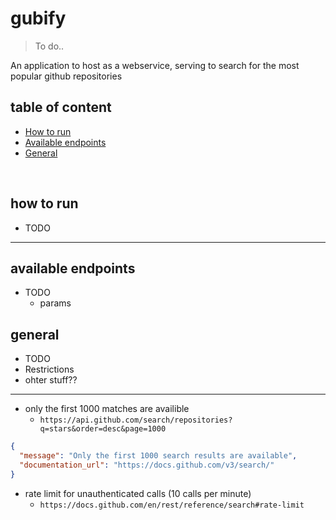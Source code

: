 # gubify

> To do..

An application to host as a webservice, serving to search for the most popular github repositories

## table of content

- [How to run](#how-to-run)
- [Available endpoints](#available-endpoints)
- [General](#general)

<br>

## how to run

- TODO

----

## available endpoints

- TODO
    - params

## general

- TODO
- Restrictions
- ohter stuff??

----

- only the first 1000 matches are availible
    - `https://api.github.com/search/repositories?q=stars&order=desc&page=1000`

```json
{
  "message": "Only the first 1000 search results are available",
  "documentation_url": "https://docs.github.com/v3/search/"
}
```

- rate limit for unauthenticated calls (10 calls per minute)
    - `https://docs.github.com/en/rest/reference/search#rate-limit`
